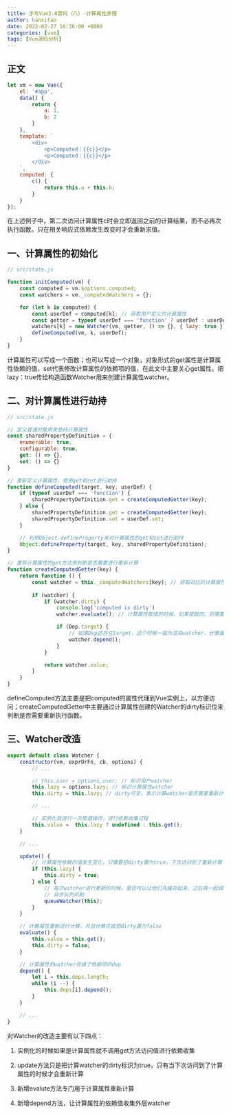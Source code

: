 ```yaml
---
title: 手写Vue2.0源码（八）-计算属性原理
author: hanxitao
date: 2022-02-27 16:36:00 +0800
categories: [vue]
tags: [Vue源码分析]
---
```


## 正文

```javascript
let vm = new Vue({
    el: '#app',
    data() {
        return {
            a: 1,
            b: 2
        }
    },
    template: `
        <div>
            <p>Computed：{{c}}</p>
            <p>Computed：{{c}}</p>
        </div>
    `,
    computed: {
        c() {
            return this.a + this.b;
        }
    }
});
```

在上述例子中，第二次访问计算属性c时会立即返回之前的计算结果，而不必再次执行函数。只在相关响应式依赖发生改变时才会重新求值。

## 一、计算属性的初始化

```javascript
// src/state.js

function initComputed(vm) {
    const computed = vm.$options.computed;
    const watchers = vm._computedWatchers = {};

    for (let k in computed) {
        const userDef = computed[k]; // 获取用户定义的计算属性
        const getter = typeof userDef === 'function' ? userDef : userDef.get;
        watchers[k] = new Watcher(vm, getter, () => {}, { lazy: true }); // 创建计算watcher，lazy设置为true
        defineComputed(vm, k, userDef);
    }
}
```

计算属性可以写成一个函数；也可以写成一个对象，对象形式的get属性是计算属性依赖的值，set代表修改计算属性的依赖项的值，在此文中主要关心get属性。把lazy：true传给构造函数Watcher用来创建计算属性watcher。

## 二、对计算属性进行劫持

```javascript
// src/state.js

// 定义普通对象用来劫持计算属性
const sharedPropertyDefinition = {
    enumerable: true,
    configurable: true,
    get: () => {},
    set: () => {}
}

// 重新定义计算属性，使用get和set进行劫持
function defineComputed(target, key, userDef) {
    if (typeof userDef === 'function') {
        sharedPropertyDefinition.get = createComputedGetter(key);
    } else {
        sharedPropertyDefinition.get = createComputedGetter(key);
        sharedPropertyDefinition.set = userDef.set;
    }

    // 利用Object.defineProperty来对计算属性的get和set进行劫持
    Object.defineProperty(target, key, sharedPropertyDefinition);
}

// 重写计算属性的get方法来判断是否需要进行重新计算
function createComputedGetter(key) {
    return function () {
        const watcher = this._computedWatchers[key]; // 获取对应的计算属性watcher
        
        if (watcher) {
            if (watcher.dirty) {
                console.log('computed is dirty')
                watcher.evaluate(); // 计算属性取值的时候，如果是脏的，则需要重新计算

                if (Dep.target) {
                    // 如果Dep还存在target，这个时候一般为渲染watcher，计算属性依赖的数据也需要收集
                    watcher.depend();
                }
            }

            return watcher.value;
        }
    }
}
```

defineComputed方法主要是把computed的属性代理到Vue实例上，以方便访问；createComputedGetter中主要通过计算属性创建的Watcher的dirty标识位来判断是否需要重新执行函数。

## 三、Watcher改造

```javascript
export default class Watcher {
    constructor(vm, exprOrFn, cb, options) {
        // ...

        // this.user = options.user; // 标识用户watcher
        this.lazy = options.lazy; // 标识计算属性watcher
        this.dirty = this.lazy; // dirty可变，表示计算watcher是否需要重新计算，默认值为true

        // ...

        // 实例化就进行一次取值操作，进行依赖收集过程
        this.value =  this.lazy ? undefined : this.get();
    }

    // ...

    update() {
        // 计算属性依赖的值发生变化，只需要把dirty置为true，下次访问到了重新计算
        if (this.lazy) {
            this.dirty = true;
        } else {
            // 每次watcher进行更新的时候，是否可以让他们先缓存起来，之后再一起调用
            // 异步队列机制
            queueWatcher(this);
        }
    }

    // 计算属性重新进行计算，并且计算完成把dirty置为false
    evaluate() {
        this.value = this.get();
        this.dirty = false;
    }

    // 计算属性的watcher存储了依赖项的dep
    depend() {
        let i = this.deps.length;
        while (i --) {
            this.deps[i].depend();
        }
    }

    // ...
}
```

对Watcher的改造主要有以下四点：

1. 实例化的时候如果是计算属性就不调用get方法访问值进行依赖收集

2. update方法只是把计算watcher的dirty标识为true，只有当下次访问到了计算属性的时候才会重新计算

3. 新增evalute方法专门用于计算属性重新计算

4. 新增depend方法，让计算属性的依赖值收集外层watcher